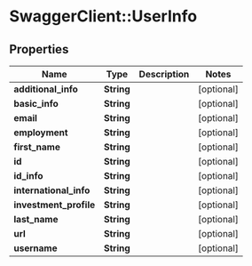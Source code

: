 # SwaggerClient::UserInfo

## Properties
Name | Type | Description | Notes
------------ | ------------- | ------------- | -------------
**additional_info** | **String** |  | [optional] 
**basic_info** | **String** |  | [optional] 
**email** | **String** |  | [optional] 
**employment** | **String** |  | [optional] 
**first_name** | **String** |  | [optional] 
**id** | **String** |  | [optional] 
**id_info** | **String** |  | [optional] 
**international_info** | **String** |  | [optional] 
**investment_profile** | **String** |  | [optional] 
**last_name** | **String** |  | [optional] 
**url** | **String** |  | [optional] 
**username** | **String** |  | [optional] 


